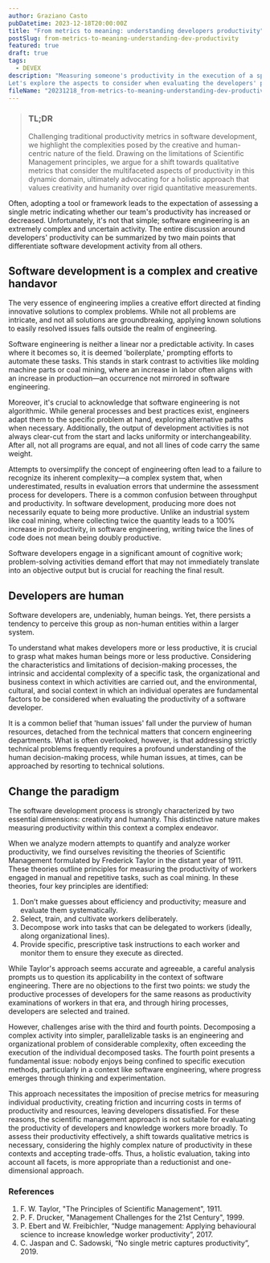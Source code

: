 ```yaml
---
author: Graziano Casto
pubDatetime: 2023-12-18T20:00:00Z
title: "From metrics to meaning: understanding developers productivity"
postSlug: from-metrics-to-meaning-understanding-dev-productivity
featured: true
draft: true
tags:
  - DEVEX
description: "Measuring someone's productivity in the execution of a specific task is of fundamental importance for optimizing the activity itself. Productivity has always been considered in quantitative terms since the early theories of Scientific Management in 1911, but in the era of 'Knowledge Workers', these paradigms must necessarily evolve.
Let's explore the aspects to consider when evaluating the developers' performance in this new productive context."
fileName: "20231218_from-metrics-to-meaning-understanding-dev-productivity"
---
```


> ### TL;DR
>
> Challenging traditional productivity metrics in software development, we highlight the complexities posed by the creative and human-centric nature of the field. Drawing on the limitations of Scientific Management principles, we argue for a shift towards qualitative metrics that consider the multifaceted aspects of productivity in this dynamic domain, ultimately advocating for a holistic approach that values creativity and humanity over rigid quantitative measurements.

Often, adopting a tool or framework leads to the expectation of assessing a single metric indicating whether our team's productivity has increased or decreased. Unfortunately, it's not that simple; software engineering is an extremely complex and uncertain activity. The entire discussion around developers' productivity can be summarized by two main points that differentiate software development activity from all others.

## Software development is a complex and creative handavor

The very essence of engineering implies a creative effort directed at finding innovative solutions to complex problems. While not all problems are intricate, and not all solutions are groundbreaking, applying known solutions to easily resolved issues falls outside the realm of engineering.

Software engineering is neither a linear nor a predictable activity. In cases where it becomes so, it is deemed 'boilerplate,' prompting efforts to automate these tasks. This stands in stark contrast to activities like molding machine parts or coal mining, where an increase in labor often aligns with an increase in production—an occurrence not mirrored in software engineering.

Moreover, it's crucial to acknowledge that software engineering is not algorithmic. While general processes and best practices exist, engineers adapt them to the specific problem at hand, exploring alternative paths when necessary. Additionally, the output of development activities is not always clear-cut from the start and lacks uniformity or interchangeability. After all, not all programs are equal, and not all lines of code carry the same weight.

Attempts to oversimplify the concept of engineering often lead to a failure to recognize its inherent complexity—a complex system that, when underestimated, results in evaluation errors that undermine the assessment process for developers. There is a common confusion between throughput and productivity. In software development, producing more does not necessarily equate to being more productive. Unlike an industrial system like coal mining, where collecting twice the quantity leads to a 100% increase in productivity, in software engineering, writing twice the lines of code does not mean being doubly productive.

Software developers engage in a significant amount of cognitive work; problem-solving activities demand effort that may not immediately translate into an objective output but is crucial for reaching the final result.

## Developers are human

Software developers are, undeniably, human beings. Yet, there persists a tendency to perceive this group as non-human entities within a larger system.

To understand what makes developers more or less productive, it is crucial to grasp what makes human beings more or less productive. Considering the characteristics and limitations of decision-making processes, the intrinsic and accidental complexity of a specific task, the organizational and business context in which activities are carried out, and the environmental, cultural, and social context in which an individual operates are fundamental factors to be considered when evaluating the productivity of a software developer.

It is a common belief that 'human issues' fall under the purview of human resources, detached from the technical matters that concern engineering departments. What is often overlooked, however, is that addressing strictly technical problems frequently requires a profound understanding of the human decision-making process, while human issues, at times, can be approached by resorting to technical solutions.

## Change the paradigm

The software development process is strongly characterized by two essential dimensions: creativity and humanity. This distinctive nature makes measuring productivity within this context a complex endeavor.

When we analyze modern attempts to quantify and analyze worker productivity, we find ourselves revisiting the theories of Scientific Management formulated by Frederick Taylor in the distant year of 1911. These theories outline principles for measuring the productivity of workers engaged in manual and repetitive tasks, such as coal mining. In these theories, four key principles are identified:

1.  Don’t make guesses about efficiency and productivity; measure and evaluate them systematically.
2.  Select, train, and cultivate workers deliberately.
3.  Decompose work into tasks that can be delegated to workers (ideally, along organizational lines).
4.  Provide specific, prescriptive task instructions to each worker and monitor them to ensure they execute as directed.

While Taylor's approach seems accurate and agreeable, a careful analysis prompts us to question its applicability in the context of software engineering. There are no objections to the first two points: we study the productive processes of developers for the same reasons as productivity examinations of workers in that era, and through hiring processes, developers are selected and trained.

However, challenges arise with the third and fourth points. Decomposing a complex activity into simpler, parallelizable tasks is an engineering and organizational problem of considerable complexity, often exceeding the execution of the individual decomposed tasks. The fourth point presents a fundamental issue: nobody enjoys being confined to specific execution methods, particularly in a context like software engineering, where progress emerges through thinking and experimentation.

This approach necessitates the imposition of precise metrics for measuring individual productivity, creating friction and incurring costs in terms of productivity and resources, leaving developers dissatisfied. For these reasons, the scientific management approach is not suitable for evaluating the productivity of developers and knowledge workers more broadly. To assess their productivity effectively, a shift towards qualitative metrics is necessary, considering the highly complex nature of productivity in these contexts and accepting trade-offs. Thus, a holistic evaluation, taking into account all facets, is more appropriate than a reductionist and one-dimensional approach.

### References

1. F. W. Taylor, "The Principles of Scientific Management", 1911.
2. P. F. Drucker, "Management Challenges for the 21st Century", 1999.
3. P. Ebert and W. Freibichler, “Nudge management: Applying behavioural science to increase knowledge worker productivity”, 2017.
4. C. Jaspan and C. Sadowski, “No single metric captures productivity”, 2019.
